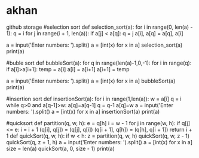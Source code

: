 # akhan
github storage
#selection sort
def selection_sort(a):
    for i in range(0, len(a) - 1):
        q = i
        for j in range(i + 1, len(a)):
            if a[j] < a[q]:
                q = j
        a[i], a[q] = a[q], a[i]

a = input('Enter numbers: ').split()
a = [int(x) for x in a]
selection_sort(a)
print(a)


#buble sort
def bubbleSort(a):
    for q in range(len(a)-1,0,-1):
        for i in range(q):
            if a[i]>a[i+1]:
                temp = a[i]
                a[i] = a[i+1]
                a[i+1] = temp

a = input('Enter numbers: ').split()
a = [int(x) for x in a]
bubbleSort(a)
print(a)

#insertion sort
def insertionSort(a):
   for i in range(1,len(a)):
     w = a[i]
     q = i
     while q>0 and a[q-1]>w:
         a[q]=a[q-1]
         q = q-1
     a[q]=w
a = input('Enter numbers: ').split()
a = [int(x) for x in a]
insertionSort(a)
print(a)

#quicksort
def partition(q, w, h):
  e = q[h]
  i = w - 1
  for j in range(w, h):
    if q[j] <= e:
      i = i + 1
      (q[i], q[j]) = (q[j], q[i])
  (q[i + 1], q[h]) = (q[h], q[i + 1])
  return i + 1
def quickSort(q, w, h):
  if w < h:
    z = partition(q, w, h)
    quickSort(q, w, z - 1)
    quickSort(q, z + 1, h)
a = input('Enter numbers: ').split()
a = [int(x) for x in a]
size = len(a)
quickSort(a, 0, size - 1)
print(a)
